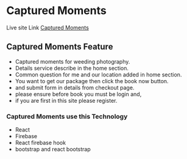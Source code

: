 # Captured Moments

Live site Link [Captured Moments](https://weeding-photography-d73f2.web.app/)

## Captured Moments Feature
- Captured moments for weeding photography.
- Details service describe in the home section.
- Common question for me and our location added in home section.
- You want to get our package then click the book now button.
- and submit form in details from checkout page.
- please ensure before book you must be login and,
- if you are first in this site please register. 



### Captured Moments use this Technology 

- React
- Firebase
- React firebase hook
- bootstrap and react bootstrap